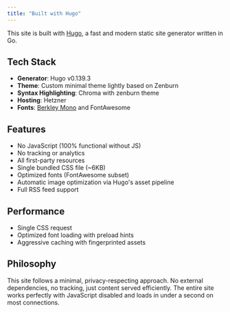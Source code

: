 ```yaml
---
title: "Built with Hugo"
---
```


This site is built with [Hugo](https://gohugo.io/), a fast and modern static site generator written in Go.

## Tech Stack

- **Generator**: Hugo v0.139.3
- **Theme**: Custom minimal theme lightly based on Zenburn
- **Syntax Highlighting**: Chroma with zenburn theme
- **Hosting**: Hetzner
- **Fonts**: [Berkley Mono](https://usgraphics.com/products/berkeley-mono) and FontAwesome

## Features

- No JavaScript (100% functional without JS)
- No tracking or analytics
- All first-party resources
- Single bundled CSS file (~6KB)
- Optimized fonts (FontAwesome subset)
- Automatic image optimization via Hugo's asset pipeline
- Full RSS feed support

## Performance

- Single CSS request
- Optimized font loading with preload hints
- Aggressive caching with fingerprinted assets

## Philosophy

This site follows a minimal, privacy-respecting approach. No external dependencies, no tracking, just content served efficiently. The entire site works perfectly with JavaScript disabled and loads in under a second on most connections.
